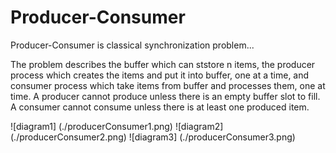 # Producer-Consumer

  Producer-Consumer is classical synchronization problem...

  The problem describes the buffer which can ststore n items, the producer process which creates the items and put it into
buffer, one at a time, and consumer process which take items from buffer and processes them, one at time.
  A producer cannot produce unless there is an empty buffer slot to fill.
  A consumer cannot consume unless there is at least one produced item.

![diagram1]
(./producerConsumer1.png)
![diagram2]
(./producerConsumer2.png)
![diagram3]
(./producerConsumer3.png)